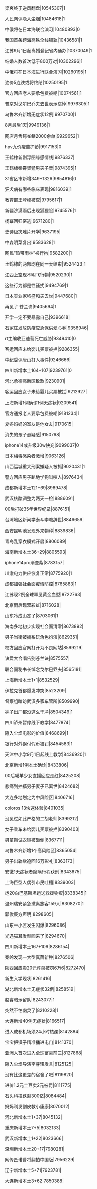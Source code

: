 梁爽终于逆风翻盘|10545307|1

人民网评隐入尘烟|10484618|1

中俄将在日本海联合演习|10480893|0

我国首条跨海高铁全线铺轨|10436581|1

江苏9月1日起离婚登记省内通办|10370049|1

结婚人数首次低于800万对|10302296|1

中俄将在日本海进行联合演习|10260195|1

油价5连跌或将终结|10250195|1

官方回应老人要承包费被嘲|10074561|1

普京对戈尔巴乔夫去世表示哀悼|9976305|1

乌鲁木齐新增无症状12例|9970700|1

8月最后1天|9949136|1

网店月售鳄雀鳝2000余单|9929652|1

hpv九价疫苗扩龄|9917153|0

王鹤棣新剧浮图缘感情线|9876337|

王鹤棣秦霄贤猛男夹子音|9874395|1

31省区市新增349+1326|9854816|0

狂犬病有哪些临床表现|9816039|1

教育部王登峰被查|9795617|1

新疆沙漠雨后出现狐狸脸|9745576|1

杨幂回归密逃|9671280|1

史诗级灾难片开学|9637195|

中森明菜复出|9583628|1

网民“热带雨林”被行拘|9582200|1

王鹤棣的两部剧在同一天结束|9524423|1

江西上空现不明飞行物|9520230|1

这些行为都是性骚扰|9494769|1

日本实业家稻盛和夫去世|9447680|1

再见了 苍兰诀|9405694|1

开学一定不要暴露自己|9396618|

石家庄发放防疫应急保供爱心券|9356946|

rt主编收亚速营死亡威胁|9349410|0

客运回应未给婴儿买票被拦|9286355|

中纪委评唐山打人事件|9246666|

四川新增本土164+107|9239761|0

河北承德高新区致歉|9230901|

客运回应女子未给婴儿买票被拦|9212927|

上海新增1例确诊1例无症状|9209541|

官方通报老人要承包费被嘲|9181234|1

夏冬妈妈的室友是他女友|9170615|

消失的孩子悬疑感|9150768|

iphone14或升级30w快充|9099037|0

日本梅毒感染者激增|9063126|

山西运城重大刑案嫌疑人被抓|9020431|1

警方回应男子趴地学狗叫咬人|8976434|

成都新增本土121+69|8969478|

武汉核酸调整为两天一检|8886091|

00后打破35年世界纪录|8876151|

台湾地区新闻学泰斗李瞻辞世|8846659|

西安昆明池发现外来物种|8839836|

青岛乱穿衣模式开启|8806089|

海南新增本土36+29|8805593|

iphone14pro渐变紫|8783157|

川渝电力供应恢复正常|8775920|1

成都加强社会面疫情防控|8765883|1

江苏现2例全球罕见黄金血型|8722763|

北京雨后现双彩虹|8716028|

山东冷成山冻了|8703061|1

海南多地初步实现社会面清零|8673892|

男子当街被捅系玩角色扮演|8629351|

校方回应官网打开为不良网站|8599219|

诀爱大合唱告别苍兰诀|8575557|

联合国秘书长悼念戈尔巴乔夫|8565181|

上海新增本土1+1|8532529|

伊拉克首都爆发冲突|8523209|

督察组暗访武汉多家车管所|8509990|

袜子出厂都没这么干净|8504349|1

四川泸州暂停线下教学|8477874|

隐入尘烟电影的价值|8468699|1

银行对外误付假币被罚|8454583|1

天津中小学9月1日起线上教学|8436920|1

北京新增1例本土确诊|8433806|

00后噶羊少女直播回应走红|8425208|

悲痛到抽搐男子妻子已离世|8424682|

大连多地划定为中风险区|8406716|

coloros 13快速体验|8401035|

没见过如此严格的二胡老师|8399212|

女子乘车未给婴儿买票被拦|8390403|

男童搬试衣镜被砸倒|8367711|

乌鲁木齐新增1个高风险区|8365054|

男子出轨欲追回16万彩礼|8363173|

安徽1无症状者隐瞒行程获刑|8343675|

上海巨型人偶引市民吐槽|8339003|

运20向巴基斯坦运送救援物资|8338345|1

温州瑞安紧急撤离旅客159人|8308270|1

郭俊辰方声明|8298605|

山东一小区发生闪爆|8296086|

光遇猫耳发型回来了|8294670|

四川新增本土167+109|8286154|

秦岭发现一大型真菌新种|8276506|

陕西回应卖20元芹菜被罚6万6|8272470|

新生入学现状|8261416|

湖北新增本土无症状32例|8258519|

赵睿暗示留队|8243077|1

突然不怕幽灵了|8210228|1

大连新增40例无症状|8166517|

进入成都机场须24小时核酸|8142884|

宝宝把镊子精准捅进电门|8141370|

亚洲人首次进入全球富豪前三|8127868|

隐入尘烟导演李睿珺发言|8125125|

没有比这更差的宿舍了吧|8119820|

进价1.2元土豆卖2元被罚|8111775|

石头科技跌剩300亿|8084484|

妈妈剃发割皮救小康康|8070012|

河北新增本土1+37|8045132|

重庆新增本土7+5|8032133|

武汉新增本土1+22|8023666|

深圳新增本土20+17|7980281|

网传匹诺曹将翻拍中国版|7956229|

辽宁新增本土5+71|7923781|

大连新增本土3+62|7850388|

